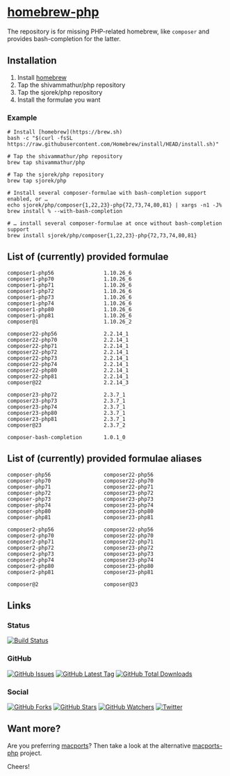 # [homebrew-php](https://sjorek.github.io/homebrew-php/)

The repository is for missing PHP-related homebrew, like `composer` and
provides bash-completion for the latter.

## Installation

1. Install [homebrew](https://brew.sh)
3. Tap the shivammathur/php repository
3. Tap the sjorek/php repository
4. Install the formulae you want

### Example

```console
# Install [homebrew](https://brew.sh)
bash -c "$(curl -fsSL https://raw.githubusercontent.com/Homebrew/install/HEAD/install.sh)"

# Tap the shivammathur/php repository
brew tap shivammathur/php

# Tap the sjorek/php repository
brew tap sjorek/php

# Install several composer-formulae with bash-completion support enabled, or …
echo sjorek/php/composer{1,22,23}-php{72,73,74,80,81} | xargs -n1 -J% brew install % --with-bash-completion

# … install several composer-formulae at once without bash-completion support
brew install sjorek/php/composer{1,22,23}-php{72,73,74,80,81}
```

## List of (currently) provided formulae

    composer1-php56                1.10.26_6
    composer1-php70                1.10.26_6
    composer1-php71                1.10.26_6
    composer1-php72                1.10.26_6
    composer1-php73                1.10.26_6
    composer1-php74                1.10.26_6
    composer1-php80                1.10.26_6
    composer1-php81                1.10.26_6
    composer@1                     1.10.26_2

    composer22-php56               2.2.14_1
    composer22-php70               2.2.14_1
    composer22-php71               2.2.14_1
    composer22-php72               2.2.14_1
    composer22-php73               2.2.14_1
    composer22-php74               2.2.14_1
    composer22-php80               2.2.14_1
    composer22-php81               2.2.14_1
    composer@22                    2.2.14_3

    composer23-php72               2.3.7_1
    composer23-php73               2.3.7_1
    composer23-php74               2.3.7_1
    composer23-php80               2.3.7_1
    composer23-php81               2.3.7_1
    composer@23                    2.3.7_2

    composer-bash-completion       1.0.1_0

## List of (currently) provided formulae aliases

    composer-php56                 composer22-php56
    composer-php70                 composer22-php70
    composer-php71                 composer22-php71
    composer-php72                 composer23-php72
    composer-php73                 composer23-php73
    composer-php74                 composer23-php74
    composer-php80                 composer23-php80
    composer-php81                 composer23-php81

    composer2-php56                composer22-php56
    composer2-php70                composer22-php70
    composer2-php71                composer22-php71
    composer2-php72                composer23-php72
    composer2-php73                composer23-php73
    composer2-php74                composer23-php74
    composer2-php80                composer23-php80
    composer2-php81                composer23-php81

    composer@2                     composer@23

## Links

### Status

[![Build Status](https://img.shields.io/travis/com/sjorek/homebrew-php.svg)](https://travis-ci.com/sjorek/homebrew-php)


### GitHub

[![GitHub Issues](https://img.shields.io/github/issues/sjorek/homebrew-php.svg)](https://github.com/sjorek/homebrew-php/issues)
[![GitHub Latest Tag](https://img.shields.io/github/tag/sjorek/homebrew-php.svg)](https://github.com/sjorek/homebrew-php/tags)
[![GitHub Total Downloads](https://img.shields.io/github/downloads/sjorek/homebrew-php/total.svg)](https://github.com/sjorek/homebrew-php/releases)


### Social

[![GitHub Forks](https://img.shields.io/github/forks/sjorek/homebrew-php.svg?style=social)](https://github.com/sjorek/homebrew-php/network)
[![GitHub Stars](https://img.shields.io/github/stars/sjorek/homebrew-php.svg?style=social)](https://github.com/sjorek/homebrew-php/stargazers)
[![GitHub Watchers](https://img.shields.io/github/watchers/sjorek/homebrew-php.svg?style=social)](https://github.com/sjorek/homebrew-php/watchers)
[![Twitter](https://img.shields.io/twitter/url/https/github.com/sjorek/homebrew-php.svg?style=social)](https://twitter.com/intent/tweet?url=https%3A%2F%2Fsjorek.github.io%2Fhomebrew-php%2F)

## Want more?

Are you preferring [macports](https://www.macports.org)? Then take a look
at the alternative [macports-php](https://sjorek.github.io/macports-php/) project.

Cheers!
